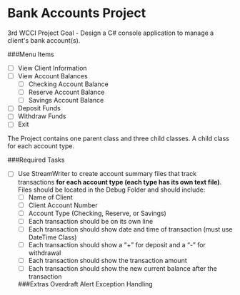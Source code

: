 # Bank Accounts Project
3rd WCCI Project
Goal - Design a C# console application to manage a client's bank account(s).


###Menu Items
- [ ] View Client Information
- [ ] View Account Balances
  - [ ] Checking Account Balance
  - [ ] Reserve Account Balance
  - [ ] Savings Account Balance
- [ ] Deposit Funds
- [ ] Withdraw Funds
- [ ] Exit

The Project contains one parent class and three child classes. A child class for each account type.

###Required Tasks
- [ ] Use StreamWriter to create account summary files that track transactions **for each account type (each type has its own text file)**. Files should be located in the Debug Folder and should include:
  - [ ] Name of Client
  - [ ] Client Account Number
  - [ ] Account Type (Checking, Reserve, or Savings)
  - [ ] Each transaction should be on its own line
  - [ ] Each transaction should show date and time of transaction (must use DateTime Class)
  - [ ] Each transaction should show a “+” for deposit and a “-” for withdrawal
  - [ ] Each transaction should show the transaction amount
  - [ ] Each transaction should show the new current balance after the transaction
  
  ###Extras
  Overdraft Alert
  Exception Handling
